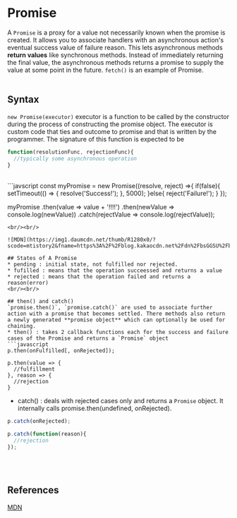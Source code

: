 # Promise

A `Promise` is a proxy for a value not necessarily known when the promise is created. It allows you to associate handlers with an asynchronous action's eventual success value of failure reason. This lets asynchronous methods **return values** like synchronous methods. Instead of immediately returning the final value, the asynchronous methods returns a promise to supply the value at some point in the future. `fetch()` is an example of Promise.
<br/><br/>

## Syntax
`new Promise(executor)`
executor is a function to be called by the constructor during the process of constructing the promise object. The executor is custom code that ties and outcome to promise and that is written by the programmer. The signature of this function is expected to be 
```javascript
function(resolutionFunc, rejectionFunc){
  //typically some asynchronous operation
}
```
<br/>
```javscript
const myPromise = new Promise((resolve, reject) =>{
  if(false){
    setTimeout(() => {
      resolve('Success!');
    }, 5000);
  }else{
    reject('Failure!');
  }
});

myPromise
  .then(value => value + '!!!!')
  .then(newValue => console.log(newValue))
  .catch(rejectValue => console.log(rejectValue));
```
<br/><br/>

![MDN](https://img1.daumcdn.net/thumb/R1280x0/?scode=mtistory2&fname=https%3A%2F%2Fblog.kakaocdn.net%2Fdn%2FbsGGSU%2FbtqHhRbq5mX%2FI68lpO4rX1TqpoLJtbyjEk%2Fimg.png)

## States of A Promise
* pending : initial state, not fulfilled nor rejected.
* fufilled : means that the operation succeessed and returns a value
* rejected : means that the operation failed and returns a reason(error)
<br/><br/>

## then() and catch()
`promise.then()`, `promise.catch()` are used to associate further action with a promise that becomes settled. There methods also return a newly generated **promise object** which can optionally be used for chaining.
* then() : takes 2 callback functions each for the success and failure cases of the Promise and returns a `Promise` object
```javascript
p.then(onFulfilled[, onRejected]);

p.then(value => {
  //fulfillment
}, reason => {
  //rejection
}
```
* catch() : deals with rejected cases only and returns a `Promise` object. It internally calls promise.then(undefined, onRejected). 
```javascript
p.catch(onRejected);

p.catch(function(reason){
  //rejection
});
```
<br/><br/>

## References
[MDN](https://developer.mozilla.org/en-US/docs/Web/JavaScript/Reference/Global_Objects/Promise)
